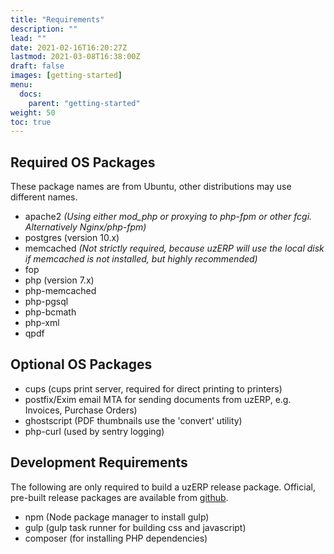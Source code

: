 ```yaml
---
title: "Requirements"
description: ""
lead: ""
date: 2021-02-16T16:20:27Z
lastmod: 2021-03-08T16:38:00Z
draft: false
images: [getting-started]
menu: 
  docs:
    parent: "getting-started"
weight: 50
toc: true
---
```

## Required OS Packages

These package names are from Ubuntu, other distributions may use different names.

- apache2 *(Using either mod_php or proxying to php-fpm or other fcgi. Alternatively Nginx/php-fpm)*
- postgres (version 10.x)
- memcached *(Not strictly required, because uzERP will use the local disk if memcached is not installed, but highly recommended)*
- fop
- php (version 7.x)
- php-memcached
- php-pgsql
- php-bcmath
- php-xml
- qpdf

## Optional OS Packages

- cups (cups print server, required for direct printing to printers)
- postfix/Exim email MTA for sending documents from uzERP, e.g. Invoices, Purchase Orders)
- ghostscript (PDF thumbnails use the 'convert' utility)
- php-curl (used by sentry logging)

## Development Requirements

The following are only required to build a uzERP release package. Official, pre-built release packages are available from [github](https://github.com/uzerpllp/uzerp/releases).

- npm (Node package manager to install gulp)
- gulp (gulp task runner for building css and javascript)
- composer (for installing PHP dependencies)
